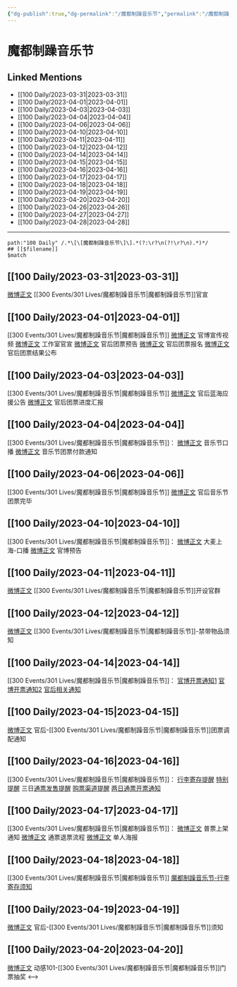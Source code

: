 ```yaml
---
{"dg-publish":true,"dg-permalink":"/魔都制躁音乐节","permalink":"/魔都制躁音乐节/","created":"2023-04-01T11:18:07.000+08:00","updated":"2023-04-21T11:30:26.936+08:00"}
---
```


# 魔都制躁音乐节

## Linked Mentions
- [[100 Daily/2023-03-31\|2023-03-31]]
- [[100 Daily/2023-04-01\|2023-04-01]]
- [[100 Daily/2023-04-03\|2023-04-03]]
- [[100 Daily/2023-04-04\|2023-04-04]]
- [[100 Daily/2023-04-06\|2023-04-06]]
- [[100 Daily/2023-04-10\|2023-04-10]]
- [[100 Daily/2023-04-11\|2023-04-11]]
- [[100 Daily/2023-04-12\|2023-04-12]]
- [[100 Daily/2023-04-14\|2023-04-14]]
- [[100 Daily/2023-04-15\|2023-04-15]]
- [[100 Daily/2023-04-16\|2023-04-16]]
- [[100 Daily/2023-04-17\|2023-04-17]]
- [[100 Daily/2023-04-18\|2023-04-18]]
- [[100 Daily/2023-04-19\|2023-04-19]]
- [[100 Daily/2023-04-20\|2023-04-20]]
- [[100 Daily/2023-04-26\|2023-04-26]]
- [[100 Daily/2023-04-27\|2023-04-27]]
- [[100 Daily/2023-04-28\|2023-04-28]]


---

```expander
path:"100 Daily" /.*\[\[魔都制躁音乐节\]\].*(?:\r?\n(?!\r?\n).*)*/
## [[$filename]]
$match
```
## [[100 Daily/2023-03-31\|2023-03-31]]
[微博正文](https://weibo.com/7740679900/MzNM2dVzh) [[300 Events/301 Lives/魔都制躁音乐节\|魔都制躁音乐节]]官宣
## [[100 Daily/2023-04-01\|2023-04-01]]
[[300 Events/301 Lives/魔都制躁音乐节\|魔都制躁音乐节]]
[微博正文](https://weibo.com/7740679900/MzWIxgolN) 官博宣传视频
[微博正文](http://weibo.com/7478855230/MzXX7yaJr) 工作室官宣
[微博正文](https://weibo.com/5248300719/MzSJQDpOu) 官后团票预告
[微博正文](http://weibo.com/5248300719/MzW4L5RFv) 官后团票报名
[微博正文](http://weibo.com/5248300719/MA1fLnrc7) 官后团票结果公布
## [[100 Daily/2023-04-03\|2023-04-03]]
[[300 Events/301 Lives/魔都制躁音乐节\|魔都制躁音乐节]]
[微博正文](http://weibo.com/5248300719/MAg1btmGi) 官后蓝海应援公告
[微博正文](https://weibo.com/5248300719/MAiPLAa41) 官后团票进度汇报
## [[100 Daily/2023-04-04\|2023-04-04]]
[[300 Events/301 Lives/魔都制躁音乐节\|魔都制躁音乐节]]：
[微博正文](http://weibo.com/7740679900/MAoY3auW8) 音乐节口播
[微博正文](http://weibo.com/5248300719/MAtkj8Es7) 音乐节团票付款通知
## [[100 Daily/2023-04-06\|2023-04-06]]
[[300 Events/301 Lives/魔都制躁音乐节\|魔都制躁音乐节]]
[微博正文](https://weibo.com/5248300719/4887660898554820) 官后音乐节团票完毕
## [[100 Daily/2023-04-10\|2023-04-10]]
[[300 Events/301 Lives/魔都制躁音乐节\|魔都制躁音乐节]]：
[微博正文](http://weibo.com/1722560522/MBl5zfCSx) 大麦上海-口播
[微博正文](http://weibo.com/7740679900/MBkBfwsBY) 官博预告

## [[100 Daily/2023-04-11\|2023-04-11]]
[微博正文](https://weibo.com/7740679900/4889341035809653) [[300 Events/301 Lives/魔都制躁音乐节\|魔都制躁音乐节]]开设官群
## [[100 Daily/2023-04-12\|2023-04-12]]
[微博正文](https://weibo.com/7740679900/4889665868663570) [[300 Events/301 Lives/魔都制躁音乐节\|魔都制躁音乐节]]-禁带物品须知
## [[100 Daily/2023-04-14\|2023-04-14]]
[[300 Events/301 Lives/魔都制躁音乐节\|魔都制躁音乐节]]：
[官博开票通知1](https://weibo.cn/sinaurl?u=http%3A%2F%2Ft.cn%2FA6NtvN9i)
[官博开票通知2](https://weibo.cn/sinaurl?u=http%3A%2F%2Ft.cn%2FA6NtvN96)
[官后相关通知](https://weibo.cn/sinaurl?u=http%3A%2F%2Fweibo.com%2F5248300719%2FMBZxhCJ75)
## [[100 Daily/2023-04-15\|2023-04-15]]
[微博正文](https://weibo.com/5248300719/4890912141871434) 官后-[[300 Events/301 Lives/魔都制躁音乐节\|魔都制躁音乐节]]团票调配通知
## [[100 Daily/2023-04-16\|2023-04-16]]
[[300 Events/301 Lives/魔都制躁音乐节\|魔都制躁音乐节]]：
[行李寄存提醒](https://weibo.cn/sinaurl?u=https%3A//weibo.com/7740679900/MCdPc1zkG)
[特别提醒](https://weibo.cn/sinaurl?u=https%3A//weibo.com/7740679900/MCeeKbGqC)
三日[通票发售提醒](https://weibo.cn/sinaurl?u=https%3A//weibo.com/7740679900/MCfwcC6XR)
[购票渠道提醒](https://weibo.com/7740679900/MCi29lxuB)
[两日通票开票通知](https://weibo.com/7740679900/MCiJH0NvN)
## [[100 Daily/2023-04-17\|2023-04-17]]
[[300 Events/301 Lives/魔都制躁音乐节\|魔都制躁音乐节]]：
[微博正文](http://weibo.com/7740679900/MCmAe6Lio) 普票上架通知
[微博正文](https://weibo.com/7740679900/MCnyjnRBC) 通票退票流程
[微博正文](https://weibo.com/7740679900/MCoKK72rW) 单人海报
## [[100 Daily/2023-04-18\|2023-04-18]]
[[300 Events/301 Lives/魔都制躁音乐节\|魔都制躁音乐节]]
[魔都制躁音乐节-行李寄存须知](https://weibo.com/7740679900/MCwHUlxgs)
## [[100 Daily/2023-04-19\|2023-04-19]]
[微博正文](http://weibo.com/5248300719/MCJJvyDMh) 官后-[[300 Events/301 Lives/魔都制躁音乐节\|魔都制躁音乐节]]须知
## [[100 Daily/2023-04-20\|2023-04-20]]
[微博正文](http://weibo.com/1738376280/MCTIkulEm) 动感101-[[300 Events/301 Lives/魔都制躁音乐节\|魔都制躁音乐节]]门票抽奖
<-->